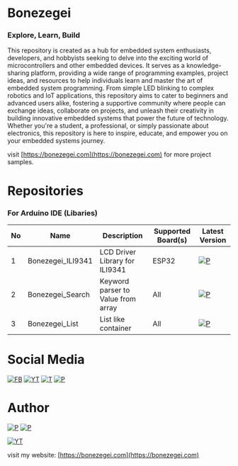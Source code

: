 # Bonezegei
### Explore, Learn, Build 
This repository is created as a hub for embedded system enthusiasts, developers, and hobbyists seeking to delve into the exciting world of microcontrollers and other embedded devices. It serves as a knowledge-sharing platform, providing a wide range of programming examples, project ideas, and resources to help individuals learn and master the art of embedded system programming. From simple LED blinking to complex robotics and IoT applications, this repository aims to cater to beginners and advanced users alike, fostering a supportive community where people can exchange ideas, collaborate on projects, and unleash their creativity in building innovative embedded systems that power the future of technology. Whether you're a student, a professional, or simply passionate about electronics, this repository is here to inspire, educate, and empower you on your embedded systems journey.

visit [https://bonezegei.com](https://bonezegei.com) for more project samples.
# Repositories
### For Arduino IDE (Libaries)
| No | Name | Description| Supported Board(s) | Latest Version  |
|-----|-----|---|---|---|
|  1  | Bonezegei_ILI9341| LCD Driver Library for ILI9341    |ESP32   |[![P](https://img.shields.io/github/v/release/bonezegei/Bonezegei_ILI9341)](https://github.com/bonezegei/Bonezegei_ILI9341)    |
|  2  | Bonezegei_Search | Keyword parser to Value from array|All     |[![P](https://img.shields.io/github/v/release/bonezegei/Bonezegei_Search)](https://github.com/bonezegei/Bonezegei_Search)      |
| 3   | Bonezegei_List   | List like container               |All     |[![P](https://img.shields.io/github/v/release/bonezegei/Bonezegei_List)](https://github.com/bonezegei/Bonezegei_List)          |
# Social Media
[![FB](https://img.shields.io/badge/Facebook-%231877F2.svg?style=for-the-badge&logo=Facebook&logoColor=white)](https://www.facebook.com/bonezegei)
[![YT](https://img.shields.io/badge/YouTube-%23FF0000.svg?style=for-the-badge&logo=YouTube&logoColor=white)](https://youtube.com/channel/UCZRRuP-U0oWVoQA5-WmQbtA)
[![T](https://img.shields.io/badge/Twitter-%231DA1F2.svg?style=for-the-badge&logo=Twitter&logoColor=white)](https://twitter.com/_bonezegei)
[![P](https://img.shields.io/badge/Pinterest-%23E60023.svg?style=for-the-badge&logo=Pinterest&logoColor=white)](https://www.pinterest.ph/bonezegei/)


# Author
[![P](https://img.shields.io/badge/linkedin-%230077B5.svg?style=for-the-badge&logo=linkedin&logoColor=white)](https://www.linkedin.com/in/jofel-batutay-63737415b)
[![P](https://img.shields.io/badge/ResearchGate-00CCBB?style=for-the-badge&logo=ResearchGate&logoColor=white)](https://www.researchgate.net/profile/Jofel-Batutay)


[![YT](https://img.shields.io/badge/Bonezegei-Jofel_Batutay-blue)](https://www.linkedin.com/in/jofel-batutay-63737415b)

visit my website:
[https://bonezegei.com](https://bonezegei.com)
